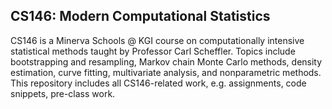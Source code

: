 ## CS146: Modern Computational Statistics

CS146 is a Minerva Schools @ KGI course on computationally intensive statistical methods taught by Professor Carl Scheffler. Topics include bootstrapping and resampling, Markov chain Monte Carlo methods, density estimation, curve fitting, multivariate analysis, and nonparametric methods.
<br/>
This repository includes all CS146-related work, e.g. assignments, code snippets, pre-class work.
